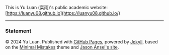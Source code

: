 This is Yu Luan (栾雨)'s public academic website: [https://luanyu08.github.io](https://luanyu08.github.io/)

------

### Statement

© 2024 Yu Luan. Published with [GitHub Pages](https://pages.github.com/), powered by [Jekyll](https://jekyllrb.com/), based on the [Minimal Mistakes](https://mademistakes.com/) theme and [Jason Ansel's site](https://github.com/jansel/jansel.github.io).
